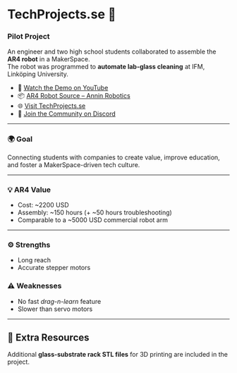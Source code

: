 # TechProjects.se 🤖  

### Pilot Project  
An engineer and two high school students collaborated to assemble the **AR4 robot** in a MakerSpace.  
The robot was programmed to **automate lab-glass cleaning** at IFM, Linköping University.  

- 🎥 [Watch the Demo on YouTube](https://www.youtube.com/watch?v=Vm7JJs7qrro)  
- 📦 [AR4 Robot Source – Annin Robotics](https://anninrobotics.com/)  
- 🌐 [Visit TechProjects.se](https://techprojects.se)  
- 💬 [Join the Community on Discord](https://discord.gg/mAfgDqKv)

---

### 🌍 Goal  
Connecting students with companies to create value, improve education, and foster a MakerSpace-driven tech culture.  

---

### 💡 AR4 Value  
- Cost: ~2200 USD  
- Assembly: ~150 hours (+ ~50 hours troubleshooting)  
- Comparable to a ~5000 USD commercial robot arm  

---

### ⚙️ Strengths  
- Long reach  
- Accurate stepper motors  

### ⚠️ Weaknesses  
- No fast *drag-n-learn* feature  
- Slower than servo motors  

---

## 🧩 Extra Resources  
Additional **glass-substrate rack STL files** for 3D printing are included in the project.  
